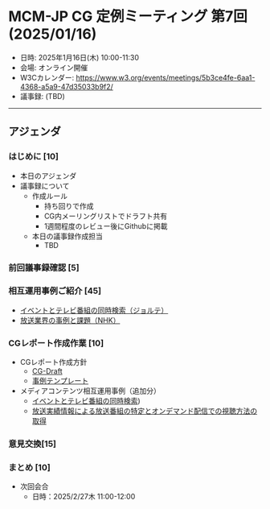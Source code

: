# MCM-JP CG 定例ミーティング 第7回 (2025/01/16)

- 日時: 2025年1月16日(木) 10:00-11:30
- 会場: オンライン開催
- W3Cカレンダー: https://www.w3.org/events/meetings/5b3ce4fe-6aa1-4368-a5a9-47d35033b9f2/
- 議事録: (TBD)
  
---
## アジェンダ

### はじめに [10]
- 本日のアジェンダ
- 議事録について
  - 作成ルール
    - 持ち回りで作成
    - CG内メーリングリストでドラフト共有
    - 1週間程度のレビュー後にGithubに掲載
  - 本日の議事録作成担当
     - TBD

### 前回議事録確認 [5]
  
### 相互運用事例ご紹介 [45]
- [イベントとテレビ番組の同時検索（ジョルテ）](../../reports/use-cases/event-metadata/use-case.md)
- [放送業界の事例と課題（NHK）](./20250116_nhk_usecases-issues.pdf)

### CGレポート作成作業 [10]
  - CGレポート作成方針
    - [CG-Draft](https://w3c-cg.github.io/mcm-jp/reports/cg-report.html)
    - [事例テンプレート](../../reports/use-cases/template/use-case.md)
  - メディアコンテンツ相互運用事例（追加分）
    - [イベントとテレビ番組の同時検索](https://w3c-cg.github.io/mcm-jp/reports/cg-report#generatedID-44))
    - [放送実績情報による放送番組の特定とオンデマンド配信での視聴方法の取得](../../reports/use-cases/broadcasting-schema.org/use-case-1.md)

### 意見交換[15]


### まとめ [10]
- 次回会合
  - 日時：2025/2/27木 11:00-12:00

